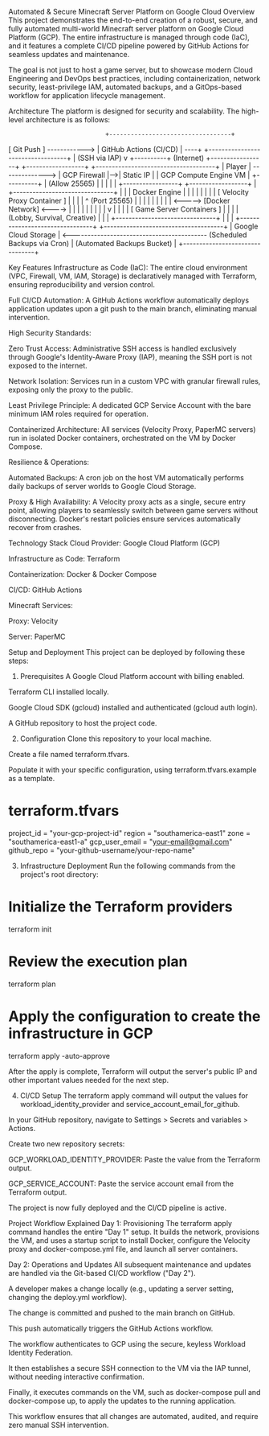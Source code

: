 Automated & Secure Minecraft Server Platform on Google Cloud
Overview
This project demonstrates the end-to-end creation of a robust, secure, and fully automated multi-world Minecraft server platform on Google Cloud Platform (GCP). The entire infrastructure is managed through code (IaC), and it features a complete CI/CD pipeline powered by GitHub Actions for seamless updates and maintenance.

The goal is not just to host a game server, but to showcase modern Cloud Engineering and DevOps best practices, including containerization, network security, least-privilege IAM, automated backups, and a GitOps-based workflow for application lifecycle management.

Architecture
The platform is designed for security and scalability. The high-level architecture is as follows:

                               +----------------------------------+
[ Git Push ] ------------> |   GitHub Actions (CI/CD)         | ----+
                               +----------------------------------+     | (SSH via IAP)
                                                                        v
+----------+   (Internet)    +-----------------+   +------------------+   +-------------------------------------+
|  Player  | --------------> |   GCP Firewall  |-->|    Static IP     |   |          GCP Compute Engine VM        |
+----------+                 |  (Allow 25565)  |   |                  |   |                                     |
                             +-----------------+   +------------------+   |   +-------------------------------+   |
                                                                        |   |        Docker Engine          |   |
                                                                        |   |                               |   |
                                                                        |   | [ Velocity Proxy Container ]  |   |
                                                                        |   |      ^ (Port 25565)           |   |
                                                                        |   |      |                        |   |
                                                                        |   | <-----> [Docker Network] <----> |   |
                                                                        |   |      |                        |   |
                                                                        |   |      v                        |   |
                                                                        |   | [ Game Server Containers ]    |   |
                                                                        |   | (Lobby, Survival, Creative)   |   |
                                                                        |   +-------------------------------+   |
                                                                        |                                     |
+--------------------------------+                                      +-------------------------------------+
| Google Cloud Storage           | <------------------------------------------ (Scheduled Backups via Cron)
| (Automated Backups Bucket)     |
+--------------------------------+


Key Features
Infrastructure as Code (IaC): The entire cloud environment (VPC, Firewall, VM, IAM, Storage) is declaratively managed with Terraform, ensuring reproducibility and version control.

Full CI/CD Automation: A GitHub Actions workflow automatically deploys application updates upon a git push to the main branch, eliminating manual intervention.

High Security Standards:

Zero Trust Access: Administrative SSH access is handled exclusively through Google's Identity-Aware Proxy (IAP), meaning the SSH port is not exposed to the internet.

Network Isolation: Services run in a custom VPC with granular firewall rules, exposing only the proxy to the public.

Least Privilege Principle: A dedicated GCP Service Account with the bare minimum IAM roles required for operation.

Containerized Architecture: All services (Velocity Proxy, PaperMC servers) run in isolated Docker containers, orchestrated on the VM by Docker Compose.

Resilience & Operations:

Automated Backups: A cron job on the host VM automatically performs daily backups of server worlds to Google Cloud Storage.

Proxy & High Availability: A Velocity proxy acts as a single, secure entry point, allowing players to seamlessly switch between game servers without disconnecting. Docker's restart policies ensure services automatically recover from crashes.

Technology Stack
Cloud Provider: Google Cloud Platform (GCP)

Infrastructure as Code: Terraform

Containerization: Docker & Docker Compose

CI/CD: GitHub Actions

Minecraft Services:

Proxy: Velocity

Server: PaperMC

Setup and Deployment
This project can be deployed by following these steps:

1. Prerequisites
A Google Cloud Platform account with billing enabled.

Terraform CLI installed locally.

Google Cloud SDK (gcloud) installed and authenticated (gcloud auth login).

A GitHub repository to host the project code.

2. Configuration
Clone this repository to your local machine.

Create a file named terraform.tfvars.

Populate it with your specific configuration, using terraform.tfvars.example as a template.

# terraform.tfvars
project_id      = "your-gcp-project-id"
region          = "southamerica-east1"
zone            = "southamerica-east1-a"
gcp_user_email  = "your-email@gmail.com"
github_repo     = "your-github-username/your-repo-name"

3. Infrastructure Deployment
Run the following commands from the project's root directory:

# Initialize the Terraform providers
terraform init

# Review the execution plan
terraform plan

# Apply the configuration to create the infrastructure in GCP
terraform apply -auto-approve

After the apply is complete, Terraform will output the server's public IP and other important values needed for the next step.

4. CI/CD Setup
The terraform apply command will output the values for workload_identity_provider and service_account_email_for_github.

In your GitHub repository, navigate to Settings > Secrets and variables > Actions.

Create two new repository secrets:

GCP_WORKLOAD_IDENTITY_PROVIDER: Paste the value from the Terraform output.

GCP_SERVICE_ACCOUNT: Paste the service account email from the Terraform output.

The project is now fully deployed and the CI/CD pipeline is active.

Project Workflow Explained
Day 1: Provisioning
The terraform apply command handles the entire "Day 1" setup. It builds the network, provisions the VM, and uses a startup script to install Docker, configure the Velocity proxy and docker-compose.yml file, and launch all server containers.

Day 2: Operations and Updates
All subsequent maintenance and updates are handled via the Git-based CI/CD workflow ("Day 2").

A developer makes a change locally (e.g., updating a server setting, changing the deploy.yml workflow).

The change is committed and pushed to the main branch on GitHub.

This push automatically triggers the GitHub Actions workflow.

The workflow authenticates to GCP using the secure, keyless Workload Identity Federation.

It then establishes a secure SSH connection to the VM via the IAP tunnel, without needing interactive confirmation.

Finally, it executes commands on the VM, such as docker-compose pull and docker-compose up, to apply the updates to the running application.

This workflow ensures that all changes are automated, audited, and require zero manual SSH intervention.